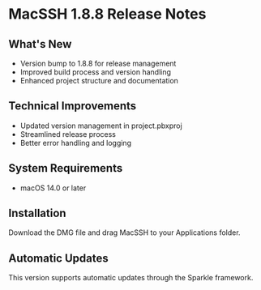 # MacSSH 1.8.8 Release Notes

## What's New
- Version bump to 1.8.8 for release management
- Improved build process and version handling
- Enhanced project structure and documentation

## Technical Improvements
- Updated version management in project.pbxproj
- Streamlined release process
- Better error handling and logging

## System Requirements
- macOS 14.0 or later

## Installation
Download the DMG file and drag MacSSH to your Applications folder.

## Automatic Updates
This version supports automatic updates through the Sparkle framework.
